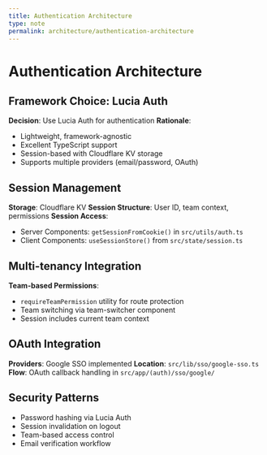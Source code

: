 ```yaml
---
title: Authentication Architecture
type: note
permalink: architecture/authentication-architecture
---
```


# Authentication Architecture

## Framework Choice: Lucia Auth
**Decision**: Use Lucia Auth for authentication
**Rationale**:
- Lightweight, framework-agnostic
- Excellent TypeScript support
- Session-based with Cloudflare KV storage
- Supports multiple providers (email/password, OAuth)

## Session Management
**Storage**: Cloudflare KV
**Session Structure**: User ID, team context, permissions
**Session Access**:
- Server Components: `getSessionFromCookie()` in `src/utils/auth.ts`
- Client Components: `useSessionStore()` from `src/state/session.ts`

## Multi-tenancy Integration
**Team-based Permissions**: 
- `requireTeamPermission` utility for route protection
- Team switching via team-switcher component
- Session includes current team context

## OAuth Integration
**Providers**: Google SSO implemented
**Location**: `src/lib/sso/google-sso.ts`
**Flow**: OAuth callback handling in `src/app/(auth)/sso/google/`

## Security Patterns
- Password hashing via Lucia Auth
- Session invalidation on logout
- Team-based access control
- Email verification workflow